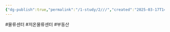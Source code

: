 ```yaml
---
{"dg-publish":true,"permalink":"/1-study/2///","created":"2025-03-17T14:15:18.150+09:00","updated":"2025-06-25T13:52:17.658+09:00"}
---
```


#물류센터 #저온물류센터 #부동산 